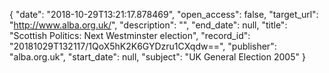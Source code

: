 {
  "date": "2018-10-29T13:21:17.878469", 
  "open_access": false, 
  "target_url": "http://www.alba.org.uk/", 
  "description": "", 
  "end_date": null, 
  "title": "Scottish Politics: Next Westminster election", 
  "record_id": "20181029T132117/1QoX5hK2K6GYDzru1CXqdw==", 
  "publisher": "alba.org.uk", 
  "start_date": null, 
  "subject": "UK General Election 2005"
}

